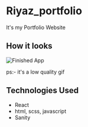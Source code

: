 # Riyaz_portfolio
It's my Portfolio Website


## How it looks


![Finished App](https://github.com/Riyazmansuri/ScreenShots/blob/my_portfolio.gif)


ps:- it's a low quality gif

## Technologies Used

- React
- html, scss, javascript
- Sanity
